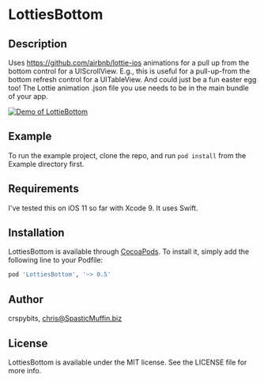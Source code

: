 # LottiesBottom

## Description

Uses https://github.com/airbnb/lottie-ios animations for a pull up from the bottom control for a UIScrollView. E.g., this is useful for a pull-up-from the bottom refresh control for a UITableView. And could just be a fun easter egg too! The Lottie animation .json file you use needs to be in the main bundle of your app.

[![Demo of LottieBottom](http://img.youtube.com/vi/PRYinZw3Ytc/0.jpg)](http://www.youtube.com/watch?v=PRYinZw3Ytc "Video Title")

## Example

To run the example project, clone the repo, and run `pod install` from the Example directory first.

## Requirements

I've tested this on iOS 11 so far with Xcode 9. It uses Swift.

## Installation

LottiesBottom is available through [CocoaPods](http://cocoapods.org). To install
it, simply add the following line to your Podfile:

```ruby
pod 'LottiesBottom', '~> 0.5'
```

## Author

crspybits, chris@SpasticMuffin.biz

## License

LottiesBottom is available under the MIT license. See the LICENSE file for more info.
